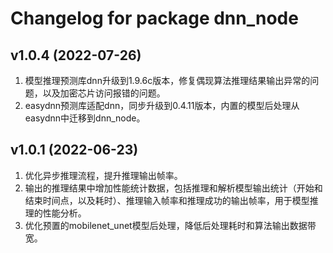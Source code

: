 # Changelog for package dnn_node

v1.0.4 (2022-07-26)
------------------
1. 模型推理预测库dnn升级到1.9.6c版本，修复偶现算法推理结果输出异常的问题，以及加密芯片访问报错的问题。
2. easydnn预测库适配dnn，同步升级到0.4.11版本，内置的模型后处理从easydnn中迁移到dnn_node。


v1.0.1 (2022-06-23)
------------------
1. 优化异步推理流程，提升推理输出帧率。
2. 输出的推理结果中增加性能统计数据，包括推理和解析模型输出统计（开始和结束时间点，以及耗时）、推理输入帧率和推理成功的输出帧率，用于模型推理的性能分析。
3. 优化预置的mobilenet_unet模型后处理，降低后处理耗时和算法输出数据带宽。